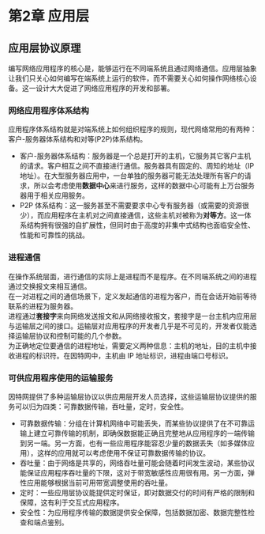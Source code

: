 # 第2章 应用层

## 应用层协议原理
编写网络应用程序的核心是，能够运行在不同端系统且通过网络通信。应用层抽象让我们只关心如何编写在端系统上运行的软件，而不需要关心如何操作网络核心设备。这一设计大大促进了网络应用程序的开发和部署。

### 网络应用程序体系结构
应用程序体系结构就是对端系统上如何组织程序的规则，现代网络常用的有两种：客户-服务器体系结构和对等(P2P)体系结构。

* 客户-服务器体系结构：服务器是一个总是打开的主机，它服务其它客户主机的请求。客户相互之间不直接进行通信。服务器具有固定的、周知的地址（IP地址）。在大型服务器应用中，一台单独的服务器可能无法处理所有客户的请求，所以会考虑使用**数据中心**来进行服务，这样的数据中心可能有上万台服务器用于相关应用服务。
* P2P 体系结构：这一服务甚至不需要要求中心专有服务器（或需要的资源很少），而应用程序在主机对之间直接通信，这些主机对被称为**对等方**。这一体系结构拥有很强的自扩展性，但同时由于高度的非集中式结构也面临安全性、性能和可靠性的挑战。

### 进程通信
在操作系统层面，进行通信的实际上是进程而不是程序。在不同端系统之间的进程通过交换报文来相互通信。  
在一对进程之间的通信场景下，定义发起通信的进程为客户，而在会话开始前等待联系的进程为服务器。  
进程通过**套接字**来向网络发送报文和从网络接收报文，套接字是一台主机内应用层与运输层之间的接口。运输层对应用程序的开发者几乎是不可见的，开发者仅能选择运输层协议和控制可能的几个参数。  
为正确地定位要通信的进程地址，需要定义两种信息：主机的地址，目的主机中接收进程的标识符。在因特网中，主机由 IP 地址标识，进程由端口号标识。

### 可供应用程序使用的运输服务
因特网提供了多种运输层协议以供应用层开发人员选择，这些运输层协议提供的服务可以归为四类：可靠数据传输，吞吐量，定时，安全性。

* 可靠数据传输：分组在计算机网络中可能丢失，而某些协议提供了在不可靠运输上建立可靠传输的机制，即确保数据能正确且完整地从应用程序的一端传输到另一端。另一方面，也有一些应用程序能容忍少量的数据丢失（如多媒体应用），这样的应用就可以考虑使用不保证可靠数据传输的协议。
* 吞吐量：由于网络是共享的，网络吞吐量可能会随着时间发生波动，某些协议能保证应用程序吞吐量的下限，这对于带宽敏感性应用很有用。另一方面，弹性应用能够根据当前可用带宽调整使用的吞吐量。
* 定时：一些应用层协议能提供定时保证，即对数据交付的时间有严格的限制和保障，这有利于交互式应用程序。
* 安全性：为应用程序传输的数据提供安全保障，包括数据加密、数据完整性检查和端点鉴别。